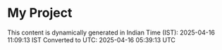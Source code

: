# My Project

This content is dynamically generated in Indian Time (IST): 2025-04-16 11:09:13 IST
Converted to UTC: 2025-04-16 05:39:13 UTC
